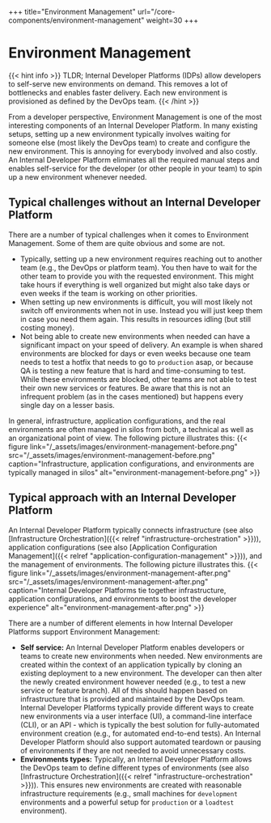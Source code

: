 +++
title="Environment Management"
url="/core-components/environment-management"
weight=30
+++

# Environment Management

{{< hint info >}}
TLDR; Internal Developer Platforms (IDPs) allow developers to self-serve new environments on demand. This removes a lot of bottlenecks and enables faster delivery. Each new environment is provisioned as defined by the DevOps team.
{{< /hint >}}

From a developer perspective, Environment Management is one of the most interesting components of an Internal Developer Platform. In many existing setups, setting up a new environment typically involves waiting for someone else (most likely the DevOps team) to create and configure the new environment. This is annoying for everybody involved and also costly. An Internal Developer Platform eliminates all the required manual steps and enables self-service for the developer (or other people in your team) to spin up a new environment whenever needed.

## Typical challenges without an Internal Developer Platform

There are a number of typical challenges when it comes to Environment Management. Some of them are quite obvious and some are not.

- Typically, setting up a new environment requires reaching out to another team (e.g., the DevOps or platform team). You then have to wait for the other team to provide you with the requested environment. This might take hours if everything is well organized but might also take days or even weeks if the team is working on other priorities.
- When setting up new environments is difficult, you will most likely not switch off environments when not in use. Instead you will just keep them in case you need them again. This results in resources idling (but still costing money).
- Not being able to create new environments when needed can have a significant impact on your speed of delivery. An example is when shared environments are blocked for days or even weeks because one team needs to test a hotfix that needs to go to `production` asap, or because QA is testing a new feature that is hard and time-consuming to test. While these environments are blocked, other teams are not able to test their own new services or features. Be aware that this is not an infrequent problem (as in the cases mentioned) but happens every single day on a lesser basis.

In general, infrastructure, application configurations, and the real environments are often managed in silos from both, a technical as well as an organizational point of view. The following picture illustrates this:
{{< figure link="/_assets/images/environment-management-before.png" src="/_assets/images/environment-management-before.png" caption="Infrastructure, application configurations, and environments are typically managed in silos" alt="environment-management-before.png" >}}

## Typical approach with an Internal Developer Platform

An Internal Developer Platform typically connects infrastructure (see also [Infrastructure Orchestration]({{< relref "infrastructure-orchestration" >}})), application configurations (see also [Application Configuration Management]({{< relref "application-configuration-management" >}})), and the management of environments. The following picture illustrates this.
{{< figure link="/_assets/images/environment-management-after.png" src="/_assets/images/environment-management-after.png" caption="Internal Developer Platforms tie together infrastructure, application configurations, and environments to boost the developer experience" alt="environment-management-after.png" >}}

There are a number of different elements in how Internal Developer Platforms support Environment Management:

- **Self service:** An Internal Developer Platform enables developers or teams to create new environments when needed. New environments are created within the context of an application typically by cloning an existing deployment to a new environment. The developer can then alter the newly created environment however needed (e.g., to test a new service or feature branch). All of this should happen based on infrastructure that is provided and maintained by the DevOps team. Internal Developer Platforms typically provide different ways to create new environments via a user interface (UI), a command-line interface (CLI), or an API - which is typically the best solution for fully-automated environment creation (e.g., for automated end-to-end tests). An Internal Developer Platform should also support automated teardown or pausing of environments if they are not needed to avoid unnecessary costs.
- **Environments types:** Typically, an Internal Developer Platform allows the DevOps team to define different types of environments (see also [Infrastructure Orchestration]({{< relref "infrastructure-orchestration" >}})). This ensures new environments are created with reasonable infrastructure requirements (e.g., small machines for `development` environments and a powerful setup for `production` or a `loadtest` environment).
